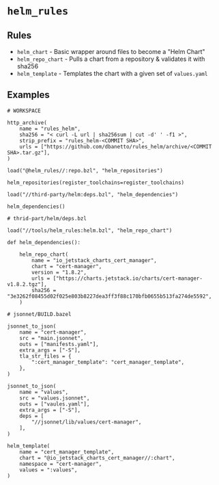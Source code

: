 # `helm_rules`

## Rules

 * `helm_chart` - Basic wrapper around files to become a "Helm Chart"
 * `helm_repo_chart` - Pulls a chart from a repository & validates it with sha256
 * `helm_template` - Templates the chart with a given set of `values.yaml`

## Examples


```starlark
# WORKSPACE

http_archive(
    name = "rules_helm",
    sha256 = "< curl -L url | sha256sum | cut -d' ' -f1 >",
    strip_prefix = "rules_helm-<COMMIT SHA>",
    urls = ["https://github.com/dbanetto/rules_helm/archive/<COMMIT SHA>.tar.gz"],
)

load("@helm_rules//:repo.bzl", "helm_repositories")

helm_repositories(register_toolchains=register_toolchains)

load("//third-party/helm:deps.bzl", "helm_dependencies")

helm_dependencies()

# thrid-part/helm/deps.bzl

load("//tools/helm_rules:helm.bzl", "helm_repo_chart")

def helm_dependencies():

    helm_repo_chart(
        name = "io_jetstack_charts_cert_manager",
        chart = "cert-manager",
        version = "1.8.2",
        urls = ["https://charts.jetstack.io/charts/cert-manager-v1.8.2.tgz"],
        sha256 = "3e3262f08455d02f025e803b8227dea3ff3f88c170bfb0655b513fa274de5592",
    )

# jsonnet/BUILD.bazel

jsonnet_to_json(
    name = "cert-manager",
    src = "main.jsonnet",
    outs = ["manifests.yaml"],
    extra_args = ["-S"],
    tla_str_files = {
        ":cert_manager_template": "cert_manager_template",
    },
)

jsonnet_to_json(
    name = "values",
    src = "values.jsonnet",
    outs = ["vaules.yaml"],
    extra_args = ["-S"],
    deps = [
        "//jsonnet/lib/values/cert-manager",
    ],
)

helm_template(
    name = "cert_manager_template",
    chart = "@io_jetstack_charts_cert_manager//:chart",
    namespace = "cert-manager",
    values = ":values",
)
```
